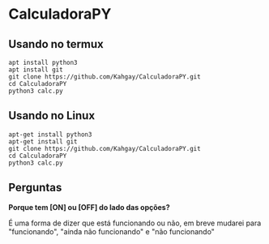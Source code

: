# CalculadoraPY

## Usando no termux

```
apt install python3
apt install git
git clone https://github.com/Kahgay/CalculadoraPY.git
cd CalculadoraPY
python3 calc.py
```

## Usando no Linux

```
apt-get install python3
apt-get install git
git clone https://github.com/Kahgay/CalculadoraPY.git
cd CalculadoraPY
python3 calc.py
```

## Perguntas

**Porque tem [ON] ou [OFF] do lado das opções?**

É uma forma de dizer que está funcionando ou não, em breve mudarei para "funcionando", "ainda não funcionando" e "não funcionando"

